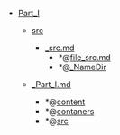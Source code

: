 - <a href = "E:\Node_projects\Node_Way\NBase\_Md\_Index\__Closer\_DOTNET\_C#\Part_I\cat.Part_I\dir.Part_I.md">Part_I</a>
    - <a href = "E:\Node_projects\Node_Way\NBase\_Md\_Index\__Closer\_DOTNET\_C#\Part_I\src\cat.src\dir.src.md">src</a>
        - <a href = "E:\Node_projects\Node_Way\NBase\_Md\_Index\__Closer\_DOTNET\_C#\Part_I\src\_src.md">_src.md</a>
            - *@[file_src.md](file_src.md)
            - *@[_NameDir](NameDir/_NameDir.md)
    
    - <a href = "E:\Node_projects\Node_Way\NBase\_Md\_Index\__Closer\_DOTNET\_C#\Part_I\_Part_I.md">_Part_I.md</a>
        - *@[content](content/_content.md)
        - *@[contaners](contaners/_contaners.md)
        - *@[src](src/_src.md)
